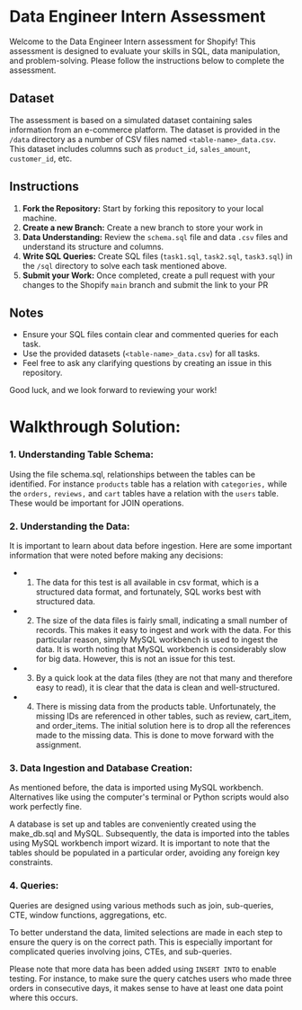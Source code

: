 # Data Engineer Intern Assessment

Welcome to the Data Engineer Intern assessment for Shopify! This assessment is designed to evaluate your skills in SQL, data manipulation, and problem-solving. Please follow the instructions below to complete the assessment.

## Dataset

The assessment is based on a simulated dataset containing sales information from an e-commerce platform. The dataset is provided in the `/data` directory as a number of CSV files named `<table-name>_data.csv`. This dataset includes columns such as `product_id`, `sales_amount`, `customer_id`, etc.

## Instructions

1. **Fork the Repository:** Start by forking this repository to your local machine.
2. **Create a new Branch:** Create a new branch to store your work in
3. **Data Understanding:** Review the `schema.sql` file and data `.csv` files and understand its structure and columns.
4. **Write SQL Queries:** Create SQL files (`task1.sql`, `task2.sql`, `task3.sql`) in the `/sql` directory to solve each task mentioned above.
5. **Submit your Work:** Once completed, create a pull request with your changes to the Shopify `main` branch and submit the link to your PR

## Notes

- Ensure your SQL files contain clear and commented queries for each task.
- Use the provided datasets (`<table-name>_data.csv`) for all tasks.
- Feel free to ask any clarifying questions by creating an issue in this repository.

Good luck, and we look forward to reviewing your work!

# Walkthrough Solution:

### 1. Understanding Table Schema:

Using the file schema.sql, relationships between the tables can be identified. For instance `products` table has a relation with `categories,` while the `orders,` `reviews,` and `cart` tables have a relation with the `users` table. These would be important for JOIN operations.

### 2. Understanding the Data:

It is important to learn about data before ingestion. Here are some important information that were noted before making any decisions:

- 1. The data for this test is all available in csv format, which is a structured data format, and fortunately, SQL works best with structured data.
- 2. The size of the data files is fairly small, indicating a small number of records. This makes it easy to ingest and work with the data. For this particular reason, simply MySQL workbench is used to ingest the data. It is worth noting that MySQL workbench is considerably slow for big data. However, this is not an issue for this test.
- 3. By a quick look at the data files (they are not that many and therefore easy to read), it is clear that the data is clean and well-structured.
- 4. There is missing data from the products table. Unfortunately, the missing IDs are referenced in other tables, such as review, cart_item, and order_items. The initial solution here is to drop all the references made to the missing data. This is done to move forward with the assignment.

### 3. Data Ingestion and Database Creation:

As mentioned before, the data is imported using MySQL workbench. Alternatives like using the computer's terminal or Python scripts would also work perfectly fine.

A database is set up and tables are conveniently created using the make_db.sql and MySQL. Subsequently, the data is imported into the tables using MySQL workbench import wizard. It is important to note that the tables should be populated in a particular order, avoiding any foreign key constraints.

### 4. Queries:

Queries are designed using various methods such as join, sub-queries, CTE, window functions, aggregations, etc.

To better understand the data, limited selections are made in each step to ensure the query is on the correct path. This is especially important for complicated queries involving joins, CTEs, and sub-queries.

Please note that more data has been added using `INSERT INTO` to enable testing. For instance, to make sure the query catches users who made three orders in consecutive days, it makes sense to have at least one data point where this occurs.
